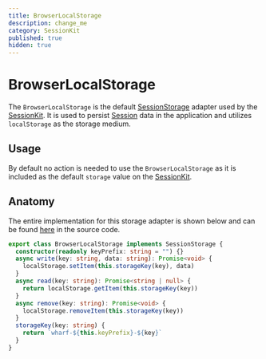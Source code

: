 ```yaml
---
title: BrowserLocalStorage
description: change_me
category: SessionKit
published: true
hidden: true
---
```


# BrowserLocalStorage

The `BrowserLocalStorage` is the default [SessionStorage](#) adapter used by the [SessionKit](#). It is used to persist [Session](#) data in the application and utilizes `localStorage` as the storage medium.

## Usage

By default no action is needed to use the `BrowserLocalStorage` as it is included as the default `storage` value on the [SessionKit](#).

## Anatomy

The entire implementation for this storage adapter is shown below and can be found [here](https://github.com/wharfkit/session/blob/679d30cbd3fa9195673e25dd9c8f6194575ecdb5/src/storage.ts#L16-L30) in the source code.

```ts
export class BrowserLocalStorage implements SessionStorage {
  constructor(readonly keyPrefix: string = "") {}
  async write(key: string, data: string): Promise<void> {
    localStorage.setItem(this.storageKey(key), data)
  }
  async read(key: string): Promise<string | null> {
    return localStorage.getItem(this.storageKey(key))
  }
  async remove(key: string): Promise<void> {
    localStorage.removeItem(this.storageKey(key))
  }
  storageKey(key: string) {
    return `wharf-${this.keyPrefix}-${key}`
  }
}
```
